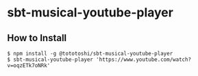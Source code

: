 # sbt-musical-youtube-player

## How to Install

```console
$ npm install -g @tototoshi/sbt-musical-youtube-player
$ sbt-musical-youtube-player 'https://www.youtube.com/watch?v=oqzETk7oNRk'
```
